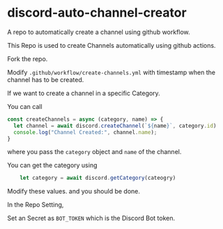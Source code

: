 # discord-auto-channel-creator
A repo to automatically create a channel using github workflow.


This Repo is used to create Channels automatically using github actions.


Fork the repo.


Modify `.github/workflow/create-channels.yml` with timestamp when the channel has to be created.


If we want to create a channel in a specific Category.


You can call 

```js
const createChannels = async (category, name) => {
  let channel = await discord.createChannel(`${name}`, category.id)
  console.log("Channel Created:", channel.name);
}
```


where you pass the `category` object and `name` of the channel.

You can get the category using

```js
    let category = await discord.getCategory(cateogry)
```

Modify these values. and you should be done.

In the Repo Setting,

Set an Secret as `BOT_TOKEN` which is the Discord Bot token.
